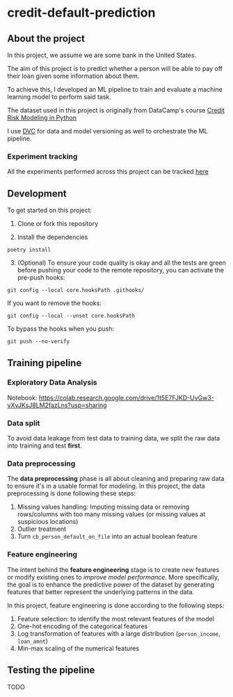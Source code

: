 # credit-default-prediction

## About the project

In this project, we assume we are some bank in the United States.

The aim of this project is to predict whether a person will be able to pay off their loan given some information about them.

To achieve this, I developed an ML pipeline to train and evaluate a machine learning model to perform said task.

The dataset used in this project is originally from DataCamp's course [Credit Risk Modeling in Python](https://app.datacamp.com/learn/courses/credit-risk-modeling-in-python)

I use [DVC](https://dvc.org/) for data and model versioning as well to orchestrate the ML pipeline.

### Experiment tracking

All the experiments performed across this project can be tracked [here](https://studio.dvc.ai/user/ericdasse28/projects/credit-default-prediction-r4c9vq41ky)

## Development

To get started on this project:

1. Clone or fork this repository

2. Install the dependencies

```
poetry install
```

3. (Optional) To ensure your code quality is okay and all the tests are green before pushing your code to the remote repository, you can activate the pre-push hooks:

```
git config --local core.hooksPath .githooks/
```

If you want to remove the hooks:

```
git config --local --unset core.hooksPath
```

To bypass the hooks when you push:

```
git push --no-verify
```

## Training pipeline

### Exploratory Data Analysis

Notebook: https://colab.research.google.com/drive/1t5E7FJKD-UvGw3-vXyJKsJ8LM2fazLns?usp=sharing

### Data split

To avoid data leakage from test data to training data, we split the raw data into training
and test **first**.

### Data preprocessing

The **data preprocessing** phase is all about cleaning and preparing raw data to ensure it's in a usable format for modeling.
In this project, the data preprocessing is done following these steps:

1. Missing values handling: Imputing missing data or removing rows/columns with too many missing values (or missing values at suspicious locations)
2. Outlier treatment
3. Turn `cb_person_default_on_file` into an actual boolean feature

### Feature engineering

The intent behind the **feature engineering** stage is to create new features or modify existing
ones to _improve model performance_. More specifically, the goal is to enhance the
predictive power of the dataset by generating features that better represent the
underlying patterns in the data.

In this project, feature engineering is done according to the following steps:

1. Feature selection: to identify the most relevant features of the model
2. One-hot encoding of the categorical features
3. Log transformation of features with a large distribution (`person_income`, `loan_amnt`)
4. Min-max scaling of the numerical features

## Testing the pipeline

TODO
